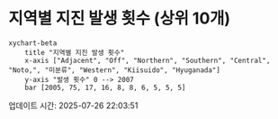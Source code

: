 # 지역별 지진 발생 횟수 (상위 10개)

```mermaid
xychart-beta
    title "지역별 지진 발생 횟수"
    x-axis ["Adjacent", "Off", "Northern", "Southern", "Central", "Noto,", "미분류", "Western", "Kiisuido", "Hyuganada"]
    y-axis "발생 횟수" 0 --> 2007
    bar [2005, 75, 17, 16, 8, 8, 6, 5, 5, 5]
```

업데이트 시간: 2025-07-26 22:03:51
